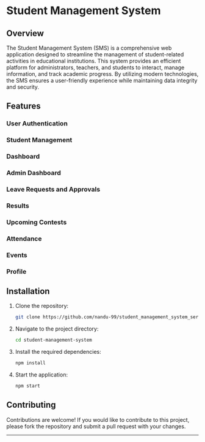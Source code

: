 # Student Management System

## Overview

The Student Management System (SMS) is a comprehensive web application designed to streamline the management of student-related activities in educational institutions. This system provides an efficient platform for administrators, teachers, and students to interact, manage information, and track academic progress. By utilizing modern technologies, the SMS ensures a user-friendly experience while maintaining data integrity and security.

## Features

### User Authentication

### Student Management

### Dashboard

### Admin Dashboard

### Leave Requests and Approvals

### Results

### Upcoming Contests

### Attendance

### Events

### Profile

## Installation

1. Clone the repository:
   ```bash
   git clone https://github.com/nandu-99/student_management_system_server.git
   ```
2. Navigate to the project directory:
   ```bash
   cd student-management-system
   ```
3. Install the required dependencies:
   ```bash
   npm install
   ```
4. Start the application:
   ```bash
   npm start
   ```

## Contributing

Contributions are welcome! If you would like to contribute to this project, please fork the repository and submit a pull request with your changes.

---
